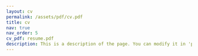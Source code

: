 ```yaml
---
layout: cv
permalink: /assets/pdf/cv.pdf
title: cv
nav: true
nav_order: 5
cv_pdf: resume.pdf
description: This is a description of the page. You can modify it in 'pages/_cv.md'. You can also change or remove the top pdf download button.
---
```

